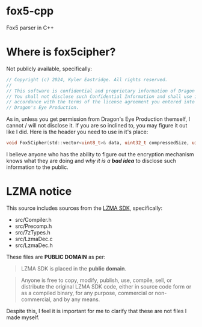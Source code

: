 # fox5-cpp
Fox5 parser in C++

# Where is fox5cipher?
Not publicly available, specifically:
```cpp
// Copyright (c) 2024, Kyler Eastridge. All rights reserved.
//
// This software is confidential and proprietary information of Dragon's Eye Production.
// You shall not disclose such Confidential Information and shall use it only in
// accordance with the terms of the license agreement you entered into with
// Dragon's Eye Production.
```

As in, unless you get permission from Dragon's Eye Production themself, I cannot / will not disclose it.
 If you are so inclined to, you may figure it out like I did. Here is the header you need to use in it's place:
```h
void Fox5Cipher(std::vector<uint8_t>& data, uint32_t compressedSize, uint32_t uncompressedSize, const uint8_t seed[16])
```
I believe anyone who has the ability to figure out the encryption mechanism knows what they are doing and *why it is a __bad idea__* to disclose such information to the public.

# LZMA notice
This source includes sources from the [LZMA SDK](https://www.7-zip.org/sdk.html), specifically:
* src/Compiler.h
* src/Precomp.h
* src/7zTypes.h
* src/LzmaDec.c
* src/LzmaDec.h

These files are **PUBLIC DOMAIN** as per:
> LZMA SDK is placed in the **public domain**.

> Anyone is free to copy, modify, publish, use, compile, sell, or distribute the original LZMA SDK code, either in source code form or as a compiled binary, for any purpose, commercial or non-commercial, and by any means.

Despite this, I feel it is important for me to clarify that these are not files I made myself.
